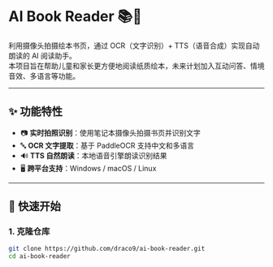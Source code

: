 # AI Book Reader 📚🤖

利用摄像头拍摄绘本书页，通过 OCR（文字识别）+ TTS（语音合成）实现自动朗读的 AI 阅读助手。  
本项目旨在帮助儿童和家长更方便地阅读纸质绘本，未来计划加入互动问答、情境音效、多语言等功能。

---

## ✨ 功能特性
- 📷 **实时拍照识别**：使用笔记本摄像头拍摄书页并识别文字  
- 🔤 **OCR 文字提取**：基于 PaddleOCR 支持中文和多语言  
- 🔊 **TTS 自然朗读**：本地语音引擎朗读识别结果  
- 🖥 **跨平台支持**：Windows / macOS / Linux

---

## 🚀 快速开始

### 1. 克隆仓库
```bash
git clone https://github.com/draco9/ai-book-reader.git
cd ai-book-reader
